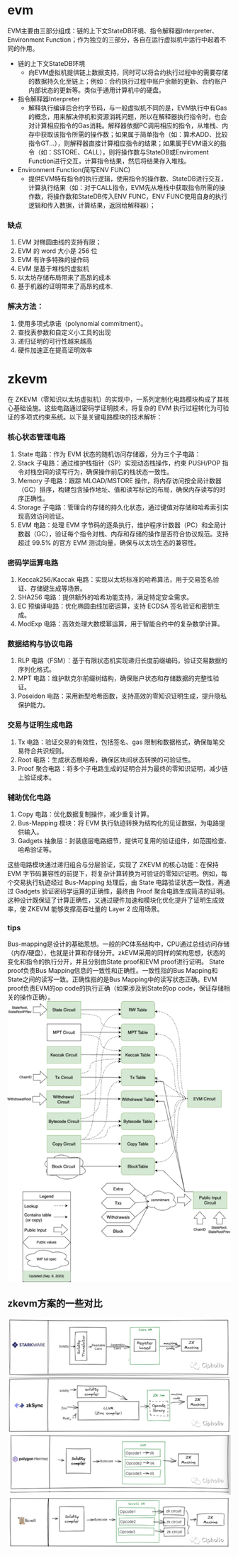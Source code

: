 # evm
EVM主要由三部分组成：链的上下文StateDB环境、指令解释器Interpreter、Environment Function；作为独立的三部分，各自在运行虚拟机中运行中起着不同的作用。
* 链的上下文StateDB环境
    * 向EVM虚拟机提供链上数据支持，同时可以将合约执行过程中的需要存储的数据持久化至链上；例如：合约执行过程中账户余额的更新、合约账户内部状态的更新等。类似于通用计算机中的硬盘。
* 指令解释器Interpreter
    * 解释执行编译后合约字节码，与一般虚拟机不同的是，EVM执行中有Gas的概念，用来解决停机和资源消耗问题，所以在解释器执行指令时，也会对计算相应指令的Gas消耗。解释器依据PC调用相应的指令，从堆栈、内存中获取该指令所需的操作数；如果属于简单指令（如：算术ADD、比较指令GT...），则解释器直接计算相应指令的结果；如果属于EVM语义的指令（如：SSTORE、CALL），则将操作数与StateDB或Enviroment Function进行交互，计算指令结果，然后将结果存入堆栈。
* Environment Function(简写ENV FUNC)
    * 提供EVM特有指令的执行逻辑，使用指令的操作数、StateDB进行交互，计算执行结果（如：对于CALL指令，EVM先从堆栈中获取指令所需的操作数，将操作数和StateDB传入ENV FUNC，ENV FUNC使用自身的执行逻辑和传入数据，计算结果，返回给解释器）；

### 缺点
1. EVM 对椭圆曲线的支持有限；
2. EVM 的 word 大小是 256 位
3. EVM 有许多特殊的操作码
4. EVM 是基于堆栈的虚拟机
5. 以太坊存储布局带来了高昂的成本
6. 基于机器的证明带来了高昂的成本.
### 解决方法：
1. 使用多项式承诺（polynomial commitment）。
2. 查找表参数和自定义小工具的出现
3. 递归证明的可行性越来越高
4. 硬件加速正在提高证明效率

# zkevm
在 ZKEVM（零知识以太坊虚拟机）的实现中，一系列定制化电路模块构成了其核心基础设施。这些电路通过密码学证明技术，将复杂的 EVM 执行过程转化为可验证的多项式约束系统。以下是关键电路模块的技术解析：
### 核心状态管理电路
1. State 电路：作为 EVM 状态的随机访问存储器，分为三个子电路：
2. Stack 子电路：通过维护栈指针（SP）实现动态栈操作，约束 PUSH/POP 指令对栈空间的读写行为，确保操作前后的栈状态一致性。
3. Memory 子电路：跟踪 MLOAD/MSTORE 操作，将内存访问按全局计数器（GC）排序，构建包含操作地址、值和读写标记的布局，确保内存读写的时序正确性。
4. Storage 子电路：管理合约存储的持久化状态，通过键值对存储和哈希索引实现高效访问验证。
5. EVM 电路：处理 EVM 字节码的逐条执行，维护程序计数器（PC）和全局计数器（GC），验证每个指令对栈、内存和存储的操作是否符合协议规范。支持超过 99.5% 的官方 EVM 测试向量，确保与以太坊生态的兼容性。
### 密码学运算电路
1. Keccak256/Kaccak 电路：实现以太坊标准的哈希算法，用于交易签名验证、存储键生成等场景。
2. SHA256 电路：提供额外的哈希功能支持，满足特定安全需求。
3. EC 预编译电路：优化椭圆曲线加密运算，支持 ECDSA 签名验证和密钥生成。
4. ModExp 电路：高效处理大数模幂运算，用于智能合约中的复杂数学计算。
### 数据结构与协议电路
1. RLP 电路（FSM）：基于有限状态机实现递归长度前缀编码，验证交易数据的序列化格式。
2. MPT 电路：维护默克尔前缀树结构，确保账户状态和存储数据的完整性验证。
3. Poseidon 电路：采用新型哈希函数，支持高效的零知识证明生成，提升隐私保护能力。
### 交易与证明生成电路
1. Tx 电路：验证交易的有效性，包括签名、gas 限制和数据格式，确保每笔交易符合共识规则。
2. Root 电路：生成状态根哈希，确保区块间状态转换的可验证性。
3. Proof 聚合电路：将多个子电路生成的证明合并为最终的零知识证明，减少链上验证成本。
### 辅助优化电路
1. Copy 电路：优化数据复制操作，减少重复计算。
2. Bus-Mapping 模块：将 EVM 执行轨迹转换为结构化的见证数据，为电路提供输入。
3. Gadgets 抽象层：封装底层电路细节，提供可复用的验证组件，如范围检查、哈希验证等。

这些电路模块通过递归组合与分层验证，实现了 ZKEVM 的核心功能：在保持 EVM 字节码兼容性的前提下，将复杂计算转换为可验证的零知识证明。例如，每个交易执行轨迹经过 Bus-Mapping 处理后，由 State 电路验证状态一致性，再通过 Gadgets 验证密码学运算的正确性，最终由 Proof 聚合电路生成简洁的证明。这种设计既保证了计算正确性，又通过硬件加速和模块化优化提升了证明生成效率，使 ZKEVM 能够支撑高吞吐量的 Layer 2 应用场景。

### tips
Bus-mapping是设计的基础思想。一般的PC体系结构中，CPU通过总线访问存储（内存/硬盘），也就是计算和存储分开。zkEVM采用的同样的架构思想，状态的变化和指令的执行分开，并且分别由State proof和EVM proof进行证明。
State proof负责Bus Mapping信息的一致性和正确性。一致性指的Bus Mapping和State之间的读写一致。正确性指的是Bus Mapping中的读写状态正确。EVM proof负责EVM的op code的执行正确（如果涉及到State的op code，保证存储相关的操作正确）。
![alt text](../images/image_26.png)

## zkevm方案的一些对比
![alt text](../images/image_27.png)
![alt text](../images/image_28.png)
![alt text](../images/image_29.png)
![alt text](../images/image_30.png)